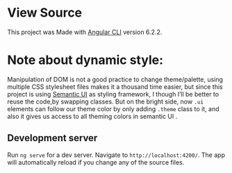 # View Source

This project was Made with [Angular CLI](https://github.com/angular/angular-cli) version 6.2.2.

# Note about dynamic style: 
Manipulation of DOM is not a good practice to change theme/palette, using multiple CSS stylesheet files makes it a thousand time easier, but since this project is using [Semantic UI](https://github.com/Semantic-Org/Semantic-UI) as styling framework, I though I’ll be better to reuse the code,by swapping classes. But on the bright side, now `.ui` elements can follow our theme color by only adding `.theme` class to it, and also it gives us access to all theming colors in semantic UI .

## Development server

Run `ng serve` for a dev server. Navigate to `http://localhost:4200/`. The app will automatically reload if you change any of the source files.
